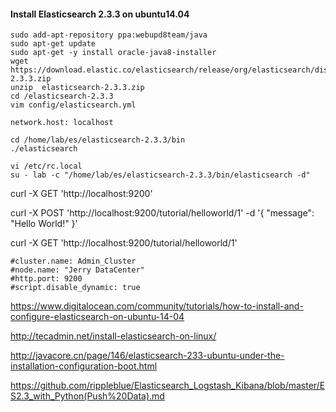 #### Install Elasticsearch 2.3.3 on ubuntu14.04
```
sudo add-apt-repository ppa:webupd8team/java
sudo apt-get update
sudo apt-get -y install oracle-java8-installer
wget  https://download.elastic.co/elasticsearch/release/org/elasticsearch/distribution/zip/elasticsearch/2.3.3/elasticsearch-2.3.3.zip
unzip  elasticsearch-2.3.3.zip
cd /elasticsearch-2.3.3
vim config/elasticsearch.yml
```
```
network.host: localhost
```
```
cd /home/lab/es/elasticsearch-2.3.3/bin
./elasticsearch
```
```
vi /etc/rc.local
su - lab -c "/home/lab/es/elasticsearch-2.3.3/bin/elasticsearch -d"

```
curl -X GET 'http://localhost:9200'

curl -X POST 'http://localhost:9200/tutorial/helloworld/1' -d '{ "message": "Hello World!" }'

curl -X GET 'http://localhost:9200/tutorial/helloworld/1'
```
#cluster.name: Admin_Cluster
#node.name: "Jerry DataCenter"
#http.port: 9200
#script.disable_dynamic: true
```
https://www.digitalocean.com/community/tutorials/how-to-install-and-configure-elasticsearch-on-ubuntu-14-04

http://tecadmin.net/install-elasticsearch-on-linux/

http://javacore.cn/page/146/elasticsearch-233-ubuntu-under-the-installation-configuration-boot.html

https://github.com/rippleblue/Elasticsearch_Logstash_Kibana/blob/master/ES2.3_with_Python(Push%20Data).md
